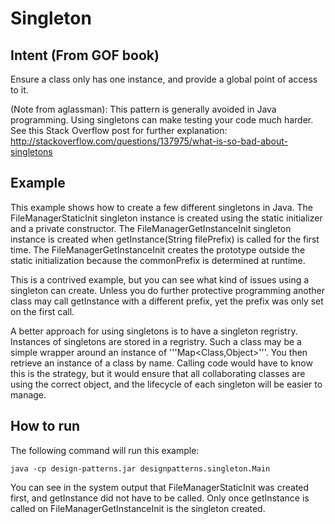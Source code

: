 # Singleton

## Intent (From GOF book)

Ensure a class only has one instance, and provide a global point of access to it. 

(Note from aglassman): This pattern is generally avoided in Java programming. Using singletons can make testing your code much harder.  See this Stack Overflow post for further explanation: http://stackoverflow.com/questions/137975/what-is-so-bad-about-singletons 

## Example

This example shows how to create a few different singletons in Java.  The FileManagerStaticInit singleton instance is created using the static initializer and a private constructor.  The FileManagerGetInstanceInit singleton instance is created when getInstance(String filePrefix) is called for the first time.  The FileManagerGetInstanceInit creates the prototype outside the static initialization because the commonPrefix is determined at runtime.  

This is a contrived example, but you can see what kind of issues using a singleton can create.  Unless you do further protective programming another class may call getInstance with a different prefix, yet the prefix was only set on the first call.

A better approach for using singletons is to have a singleton regristry. Instances of singletons are stored in a regristry.  Such a class may be a simple wrapper around an instance of '''Map<Class,Object>'''. You then retrieve an instance of a class by name.  Calling code would have to know this is the strategy, but it would ensure that all collaborating classes are using the correct object, and the lifecycle of each singleton will be easier to manage.

## How to run
The following command will run this example:

	java -cp design-patterns.jar designpatterns.singleton.Main 
	
You can see in the system output that FileManagerStaticInit was created first, and getInstance did not have to be called.  Only once getInstance is called on FileManagerGetInstanceInit is the singleton created.  
	


